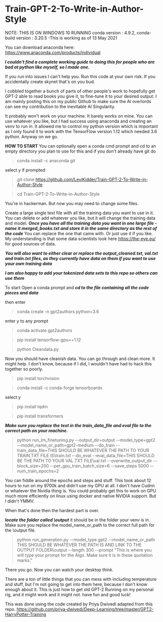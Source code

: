 # Train-GPT-2-To-Write-in-Author-Style

NOTE: THIS IS ON WINDOWS 10 RUNNING   conda version : 4.9.2, conda-build version : 3.20.5 -This is working as of 13 May 2021

You can download anaconda here: https://www.anaconda.com/products/individual

***I couldn't find a complete working guide to doing this for people who are bad at python like myself, so I made one.***


If you run into issues I can't help you. Run this code at your own risk. If you accidentally create skynet that's on you bud. 

I cobbled together a bunch of parts of other people's work to hopefully get GPT-2 able to read books you give it, to fine-tune it to your desired output. I am mainly posting this on my public Github to make sure the AI overlords can see my contribution to the inevitable AI Singularity.

It probably won't work on your machine. It barely works on mine. You can use whatever you like, but I had success using anaconda and creating an venv to run in. It allowed me to control my python version which is important as I only found it to work with the TensorFlow version 1.12 which needed 3.6 python. Anyway on we go.



****HOW TO START****
You can optionally open a conda cmd prompt and cd to an empty directory you plan to use for this and if you don't already have git do


> conda install -c anaconda git 

select y if prompted


> git clone https://github.com/LeviKidder/Train-GPT-2-To-Write-in-Author-Style
 

> cd Train-GPT-2-To-Write-in-Author-Style
 
You're in hackerman. But now you may need to change some files.  



Create a large single text file with all the training data you want to use in it. You can delete or add whatever you like, but it will change the training data and model. ***Once you have all the training data you want in one large file - name it merged_books.txt and store it in the same directory as the rest of the code*** You can replace the one that came with. Or just use it if you like. My understanding is that some data scientists look here https://the-eye.eu/ for good sources of data.

***You will also want to either clear or replace the output_cleaned.txt, val.txt and train.txt files, as they currently have data on them if you want to use your own training data***

***I am also happy to add your tokenized data sets to this repo so others can use them***



To start Open a conda prompt and ***cd to the file containing all the code pieces and data***

then enter 

>conda create -n gpt2authors python=3.6

enter y to any prompt

>conda activate gpt2authors

>pip install tensorflow-gpu==1.12

>python Cleandata.py

Now you should have cleanish data. You can go through and clean more. It might help. I don't know, because if I did, I wouldn't have had to hack this together so poorly.

>pip install torchvision 
>

>conda install -c conda-forge tensorboardx


select y




>pip install tqdm
>

>pip install transformers


***Make sure you replace the text in the train_data_file and eval file to the correct path on your machine.***


>python run_lm_finetuning.py --output_dir=output --model_type=gpt2 --model_name_or_path=gpt2-medium --do_train --train_data_file=THIS SHOULD BE WHATEVER THE PATH TO YOUR TRAIN.TXT FILE IS\train.txt --do_eval --eval_data_file=THIS SHOULD BE THE PATH TO YOUR VAL.TXT FILE\val.txt --overwrite_output_dir --block_size=200 --per_gpu_train_batch_size=6 --save_steps 5000 --num_train_epochs=2

You can fiddle around the epochs and steps and stuff. This took about 12 hours to run on my 9700k and didn't use my GPU at all. I don't have Cudnn or whatever the Nvidia thing is. You could probably get this to work on GPU much more efficiently on linux using docker and native NVIDIA support. But I didn't YMMV.

When that's done then the hardest part is over.

***locate the folder called \output*** it should be in the folder your venv is in. Make sure you replace the model_name_or_path to the correct full path for the \output file.



>python run_generation.py --model_type gpt2 --model_name_or_path THIS SHOULD BE WHATEVER THE PATH IS AND LINK TO THE OUTPUT FOLDER\output --length 300 --prompt "This is where you will type your prompt for the Algo. Make sure it is in these quotation marks."

There you go. Now you can watch your desktop think. 

There are a ton of little things that you can mess with including temperature and stuff, but I'm not going to get into them here, because I don't know enough about it. This is just how to get old GPT-2 Running on my personal rig, and it might work and it might not. have fun and good luck!




This was done using the code created by Priya Dwivedi adapted from this repo.  https://github.com/priya-dwivedi/Deep-Learning/tree/master/GPT2-HarryPotter-Training
